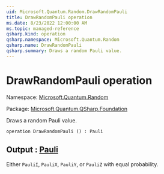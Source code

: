 ```yaml
---
uid: Microsoft.Quantum.Random.DrawRandomPauli
title: DrawRandomPauli operation
ms.date: 8/23/2022 12:00:00 AM
ms.topic: managed-reference
qsharp.kind: operation
qsharp.namespace: Microsoft.Quantum.Random
qsharp.name: DrawRandomPauli
qsharp.summary: Draws a random Pauli value.
---
```


# DrawRandomPauli operation

Namespace: [Microsoft.Quantum.Random](xref:Microsoft.Quantum.Random)

Package: [Microsoft.Quantum.QSharp.Foundation](https://nuget.org/packages/Microsoft.Quantum.QSharp.Foundation)


Draws a random Pauli value.

```qsharp
operation DrawRandomPauli () : Pauli
```


## Output : [Pauli](xref:microsoft.quantum.qsharp.valueliterals#pauli-literals)

Either `PauliI`, `PauliX`, `PauliY`, or `PauliZ` with equalprobability.